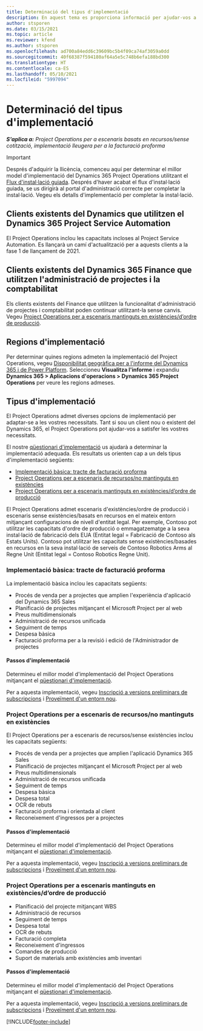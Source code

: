 ```yaml
---
title: Determinació del tipus d'implementació
description: En aquest tema es proporciona informació per ajudar-vos a determinar el tipus d'implementació correcte del Project Operations per a la vostra empresa.
author: stsporen
ms.date: 03/15/2021
ms.topic: article
ms.reviewer: kfend
ms.author: stsporen
ms.openlocfilehash: ad700a84edd6c39609bc5b4f09ca74af3059a0dd
ms.sourcegitcommit: 40f68387f594180af64a5e5c748b6efa188bd300
ms.translationtype: HT
ms.contentlocale: ca-ES
ms.lasthandoff: 05/10/2021
ms.locfileid: "5997094"
---
```

# <a name="determine-your-deployment-type"></a>Determinació del tipus d'implementació

_**S'aplica a:** Project Operations per a escenaris basats en recursos/sense cotització, implementació lleugera per a la facturació proforma_

> [!IMPORTANT]
> Després d'adquirir la llicència, comenceu aquí per determinar el millor model d'implementació del Dynamics 365 Project Operations utilitzant el [Flux d'instal·lació guiada](https://aka.ms/provisionprojectoperations).
> Després d'haver acabat el flux d'instal·lació guiada, se us dirigirà al portal d'administració correcte per completar la instal·lació. Vegeu els detalls d'implementació per completar la instal·lació.


## <a name="existing-customers-of-dynamics-using-dynamics-365-project-service-automation"></a>Clients existents del Dynamics que utilitzen el Dynamics 365 Project Service Automation
El Project Operations inclou les capacitats incloses al Project Service Automation. Es llançarà un camí d'actualització per a aquests clients a la fase 1 de llançament de 2021.

## <a name="existing-customers-of-dynamics-365-finance-using-project-management-and-accounting"></a>Clients existents del Dynamics 365 Finance que utilitzen l'administració de projectes i la comptabilitat 

Els clients existents del Finance que utilitzen la funcionalitat d'administració de projectes i comptabilitat poden continuar utilitzant-la sense canvis. Vegeu [Project Operations per a escenaris mantinguts en existències/d’ordre de producció](#pma).


## <a name="deployment-regions"></a>Regions d'implementació
Per determinar quines regions admeten la implementació del Project Operations, vegeu [Disponibilitat geogràfica per a l'informe del Dynamics 365 i de Power Platform](https://dynamics.microsoft.com/en-us/geographic-availability/). Seleccioneu **Visualitza l'informe** i expandiu **Dynamics 365 > Aplicacions d'operacions > Dynamics 365 Project Operations** per veure les regions admeses.

## <a name="deployment-types"></a>Tipus d'implementació
El Project Operations admet diverses opcions de implementació per adaptar-se a les vostres necessitats. Tant si sou un client nou o existent del Dynamics 365, el Project Operations pot ajudar-vos a satisfer les vostres necessitats.

El nostre [qüestionari d'implementació](https://aka.ms/provisionprojectoperations) us ajudarà a determinar la implementació adequada. Els resultats us orienten cap a un dels tipus d'implementació següents:

- [Implementació bàsica: tracte de facturació proforma](#lite)
- [Project Operations per a escenaris de recursos/no mantinguts en existències](#integrated)
- [Project Operations per a escenaris mantinguts en existències/d’ordre de producció](#pma)

El Project Operations admet escenaris d'existències/ordre de producció i escenaris sense existències/basats en recursos en el mateix entorn mitjançant configuracions de nivell d'entitat legal. Per exemple, Contoso pot utilitzar les capacitats d'ordre de producció o emmagatzematge a la seva instal·lació de fabricació dels EUA (Entitat legal = Fabricació de Contoso als Estats Units). Contoso pot utilitzar les capacitats sense existències/basades en recursos en la seva instal·lació de serveis de Contoso Robotics Arms al Regne Unit (Entitat legal = Contoso Robotics Regne Unit).

### <a name="lite-deployment---deal-to-proforma-invoicing"></a><a  name="lite"></a>Implementació bàsica: tracte de facturació proforma

La implementació bàsica inclou les capacitats següents:

- Procés de venda per a projectes que amplien l'experiència d'aplicació del Dynamics 365 Sales
- Planificació de projectes mitjançant el Microsoft Project per al web
- Preus multidimensionals
- Administració de recursos unificada
- Seguiment de temps
- Despesa bàsica
- Facturació proforma per a la revisió i edició de l'Administrador de projectes 

#### <a name="deployment-steps"></a>Passos d'implementació
Determineu el millor model d'implementació del Project Operations mitjançant el [qüestionari d'implementació](https://aka.ms/provisionprojectoperations).

Per a aquesta implementació, vegeu [Inscripció a versions preliminars de subscripcions](lite-preview-subscription-sign-up.md) i [Proveïment d'un entorn nou](lite-deployment.md). 


### <a name="project-operations-for-resourcenon-stocked-scenarios"></a><a name="integrated"></a>Project Operations per a escenaris de recursos/no mantinguts en existències
El Project Operations per a escenaris de recursos/sense existències inclou les capacitats següents:
 
- Procés de venda per a projectes que amplien l'aplicació Dynamics 365 Sales
- Planificació de projectes mitjançant el Microsoft Project per al web
- Preus multidimensionals
- Administració de recursos unificada
- Seguiment de temps
- Despesa bàsica
- Despesa total
- OCR de rebuts
- Facturació proforma i orientada al client 
- Reconeixement d'ingressos per a projectes

#### <a name="deployment-steps"></a>Passos d'implementació
Determineu el millor model d'implementació del Project Operations mitjançant el [qüestionari d'implementació](https://aka.ms/provisionprojectoperations).

Per a aquesta implementació, vegeu [Inscripció a versions preliminars de subscripcions](resource-sign-up-preview-subscription.md) i [Proveïment d'un entorn nou](resource-provision-new-environment.md). 


### <a name="project-operations-for-stockedproduction-order-scenarios"></a><a name="pma"></a>Project Operations per a escenaris mantinguts en existències/d’ordre de producció

- Planificació del projecte mitjançant WBS
- Administració de recursos
- Seguiment de temps
- Despesa total
- OCR de rebuts
- Facturació completa
- Reconeixement d'ingressos
- Comandes de producció
- Suport de materials amb existències amb inventari

#### <a name="deployment-steps"></a>Passos d'implementació
Determineu el millor model d'implementació del Project Operations mitjançant el [qüestionari d'implementació](https://aka.ms/provisionprojectoperations).

Per a aquesta implementació, vegeu [Inscripció a versions preliminars de subscripcions](/dynamics365/fin-ops-core/dev-itpro/dev-tools/sign-up-preview-subscription?toc=%2fdynamics365%2ffinance%2ftoc.json) i [Proveïment d'un entorn nou](/dynamics365/fin-ops-core/dev-itpro/deployment/deploy-demo-environment?toc=%2fdynamics365%2ffinance%2ftoc.json). 



[!INCLUDE[footer-include](../includes/footer-banner.md)]